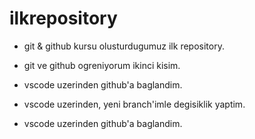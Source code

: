 # ilkrepository

- git & github kursu olusturdugumuz ilk repository. 

- git ve github ogreniyorum ikinci kisim.


- vscode uzerinden github'a baglandim.

- vscode uzerinden, yeni branch'imle degisiklik yaptim.

- vscode uzerinden github'a baglandim.

